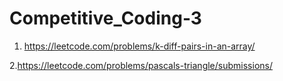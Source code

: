 # Competitive_Coding-3

1. https://leetcode.com/problems/k-diff-pairs-in-an-array/

2.https://leetcode.com/problems/pascals-triangle/submissions/
